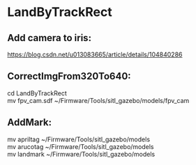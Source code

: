 # LandByTrackRect
## Add camera to iris:
https://blog.csdn.net/u013083665/article/details/104840286

## CorrectImgFrom320To640:
cd LandByTrackRect <br>
mv fpv_cam.sdf ~/Firmware/Tools/sitl_gazebo/models/fpv_cam

## AddMark:
mv apriltag ~/Firmware/Tools/sitl_gazebo/models <br>
mv arucotag ~/Firmware/Tools/sitl_gazebo/models <br>
mv landmark ~/Firmware/Tools/sitl_gazebo/models <br>
